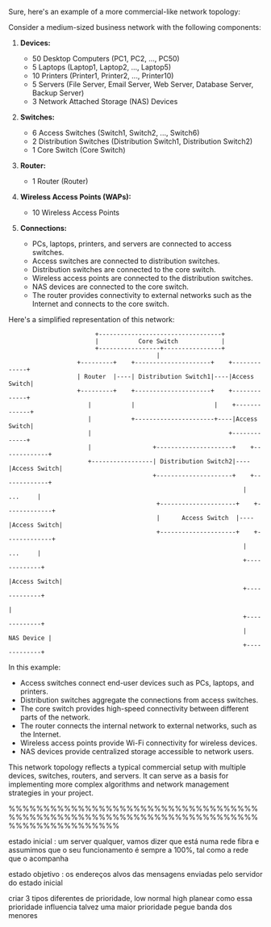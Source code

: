 Sure, here's an example of a more commercial-like network topology:

Consider a medium-sized business network with the following components:

1. **Devices:**
   - 50 Desktop Computers (PC1, PC2, ..., PC50)
   - 5 Laptops (Laptop1, Laptop2, ..., Laptop5)
   - 10 Printers (Printer1, Printer2, ..., Printer10)
   - 5 Servers (File Server, Email Server, Web Server, Database Server, Backup Server)
   - 3 Network Attached Storage (NAS) Devices

2. **Switches:**
   - 6 Access Switches (Switch1, Switch2, ..., Switch6)
   - 2 Distribution Switches (Distribution Switch1, Distribution Switch2)
   - 1 Core Switch (Core Switch)

3. **Router:**
   - 1 Router (Router)

4. **Wireless Access Points (WAPs):**
   - 10 Wireless Access Points

5. **Connections:**
   - PCs, laptops, printers, and servers are connected to access switches.
   - Access switches are connected to distribution switches.
   - Distribution switches are connected to the core switch.
   - Wireless access points are connected to the distribution switches.
   - NAS devices are connected to the core switch.
   - The router provides connectivity to external networks such as the Internet and connects to the core switch.

Here's a simplified representation of this network:

```
                        +----------------------------------+
                        |           Core Switch            |
                        +-----------------+----------------+
                                         |
                   +---------+    +---------------------+    +-------------+
                   | Router  |----| Distribution Switch1|----|Access Switch|
                   +---------+    +---------------------+    +-------------+
                      |           |                      |    +-------------+
                      |           +----------------------+----|Access Switch|
                      |                                      +-------------+
                      |                 +---------------------+    +-------------+
                      +-----------------| Distribution Switch2|----|Access Switch|
                                        +---------------------+    +-------------+
                                                                 |       ...     |
                                         +---------------------+    +-------------+
                                         |      Access Switch  |----|Access Switch|
                                         +---------------------+    +-------------+
                                                                 |       ...     |
                                                                 +-------------+
                                                                 |Access Switch|
                                                                 +-------------+
                                                                        |
                                                                 +-------------+
                                                                 |  NAS Device |
                                                                 +-------------+
```

In this example:

- Access switches connect end-user devices such as PCs, laptops, and printers.
- Distribution switches aggregate the connections from access switches.
- The core switch provides high-speed connectivity between different parts of the network.
- The router connects the internal network to external networks, such as the Internet.
- Wireless access points provide Wi-Fi connectivity for wireless devices.
- NAS devices provide centralized storage accessible to network users.

This network topology reflects a typical commercial setup with multiple devices, switches, routers, and servers. It can serve as a basis for implementing more complex algorithms and network management strategies in your project.




%%%%%%%%%%%%%%%%%%%%%%%%%%%%%%%%%%%%%%%%%%%%%%%%%%%%%%%%%%%%%%%%%%%%%%%%%%%%%%%%%%%%%%%%

estado inicial : um server qualquer, vamos dizer que está numa rede fibra e assumimos que o seu funcionamento é sempre a 100%, tal como a rede que o acompanha

estado objetivo : os endereços alvos das mensagens enviadas pelo servidor do estado inicial

criar 3 tipos diferentes de prioridade, low normal high
planear como essa prioridade influencia
talvez uma maior prioridade pegue banda dos menores